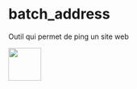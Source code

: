 # batch_address
Outil qui permet de ping un site web

<img src="https://cdn.discordapp.com/attachments/736490859679186966/914540942453801012/unknown.png" width="65px">
